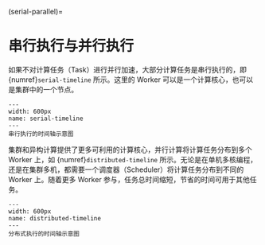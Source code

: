 (serial-parallel)=
# 串行执行与并行执行

如果不对计算任务（Task）进行并行加速，大部分计算任务是串行执行的，即 {numref}`serial-timeline` 所示。这里的 Worker 可以是一个计算核心，也可以是集群中的一个节点。

```{figure} ../img/ch-intro/serial-timeline.svg
---
width: 600px
name: serial-timeline
---
串行执行的时间轴示意图
```

集群和异构计算提供了更多可利用的计算核心，并行计算将计算任务分布到多个 Worker 上，如 {numref}`distributed-timeline` 所示。无论是在单机多核编程，还是在集群多机，都需要一个调度器（Scheduler）将计算任务分布到不同的 Worker 上。随着更多 Worker 参与，任务总时间缩短，节省的时间可用于其他任务。

```{figure} ../img/ch-intro/distributed-timeline.svg
---
width: 600px
name: distributed-timeline
---
分布式执行的时间轴示意图
```